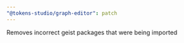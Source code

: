 ```yaml
---
"@tokens-studio/graph-editor": patch
---
```


Removes incorrect geist packages that were being imported
